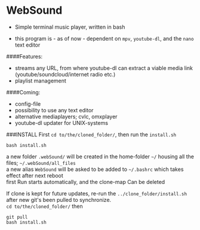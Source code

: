 # WebSound
- Simple terminal music player, written in bash
* this program is - as of now - dependent on `mpv`, `youtube-dl`, and the `nano` text editor


####Features:
- streams any URL, from where youtube-dl can extract a viable media link (youtube/soundcloud/internet radio etc.)
- playlist management

####Coming:
* config-file
* possibility to use any text editor
* alternative mediaplayers; cvlc, omxplayer
* youtube-dl updater for UNIX-systems  


###INSTALL
First `cd to/the/cloned_folder/`, then run the `install.sh`
```
bash install.sh
```  
a new folder `.webSound/` will be created in the home-folder `~/` housing all the files; `~/.webSound/all_files`  
a new alias `WebSound` will be asked to be added to `~/.bashrc` which takes effect after next reboot  
first Run starts automatically, and the clone-map Can be deleted  

If clone is kept for future updates, re-run the `../clone_folder/install.sh` after new git's been pulled to synchronize.  
`cd to/the/cloned_folder/` then
```
git pull  
bash install.sh
```
